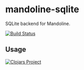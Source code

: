 # mandoline-sqlite

SQLite backend for Mandoline.

[![Build Status](https://travis-ci.org/TheClimateCorporation/mandoline-sqlite.svg?branch=master)](https://travis-ci.org/TheClimateCorporation/mandoline-sqlite)

## Usage

[![Clojars Project](http://clojars.org/io.mandoline/mandoline-sqlite/latest-version.svg)](http://clojars.org/io.mandoline/mandoline-sqlite)
